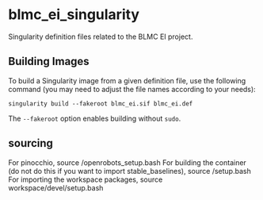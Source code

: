 # blmc_ei_singularity

Singularity definition files related to the BLMC EI project.

## Building Images

To build a Singularity image from a given definition file, use the following
command (you may need to adjust the file names according to your needs):

    singularity build --fakeroot blmc_ei.sif blmc_ei.def

The `--fakeroot` option enables building without `sudo`.

## sourcing
For pinocchio, 
    source /openrobots_setup.bash
For building the container (do not do this if you want to import stable_baselines),
    source /setup.bash
For importing the workspace packages,
    source workspace/devel/setup.bash